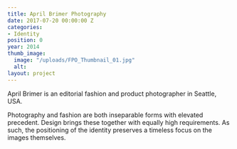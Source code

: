 ```yaml
---
title: April Brimer Photography
date: 2017-07-20 00:00:00 Z
categories:
- Identity
position: 0
year: 2014
thumb_image:
  image: "/uploads/FPO_Thumbnail_01.jpg"
  alt: 
layout: project
---
```


April Brimer is an editorial fashion and product photographer in Seattle, USA.


Photography and fashion are both inseparable forms with elevated precedent. Design brings these together with equally high requirements. As such, the positioning of the identity preserves a timeless focus on the images themselves.
